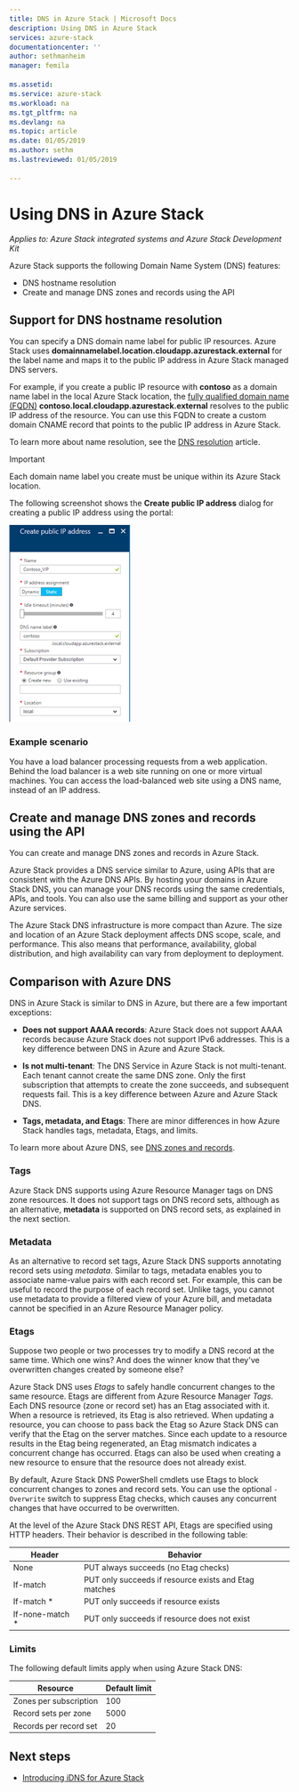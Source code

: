 ```yaml
---
title: DNS in Azure Stack | Microsoft Docs
description: Using DNS in Azure Stack
services: azure-stack
documentationcenter: ''
author: sethmanheim
manager: femila

ms.assetid:
ms.service: azure-stack
ms.workload: na
ms.tgt_pltfrm: na
ms.devlang: na
ms.topic: article
ms.date: 01/05/2019
ms.author: sethm
ms.lastreviewed: 01/05/2019

---
```

# Using DNS in Azure Stack

*Applies to: Azure Stack integrated systems and Azure Stack Development Kit*

Azure Stack supports the following Domain Name System (DNS) features:

* DNS hostname resolution
* Create and manage DNS zones and records using the API

## Support for DNS hostname resolution

You can specify a DNS domain name label for public IP resources. Azure Stack uses **domainnamelabel.location.cloudapp.azurestack.external** for the label name and maps it to the public IP address in Azure Stack managed DNS servers.

For example, if you create a public IP resource with **contoso** as a domain name label in the local Azure Stack location, the [fully qualified domain name (FQDN)](https://en.wikipedia.org/wiki/Fully_qualified_domain_name) **contoso.local.cloudapp.azurestack.external** resolves to the public IP address of the resource. You can use this FQDN to create a custom domain CNAME record that points to the public IP address in Azure Stack.

To learn more about name resolution, see the [DNS resolution](../../dns/dns-for-azure-services.md?toc=%2fazure%2fvirtual-machines%2fwindows%2ftoc.json) article.

> [!IMPORTANT]
> Each domain name label you create must be unique within its Azure Stack location.

The following screenshot shows the **Create public IP address** dialog for creating a public IP address using the portal:

![Create public IP address](media/azure-stack-dns/image01.png)

### Example scenario

You have a load balancer processing requests from a web application. Behind the load balancer is a web site running on one or more virtual machines. You can access the load-balanced web site using a DNS name, instead of an IP address.

## Create and manage DNS zones and records using the API

You can create and manage DNS zones and records in Azure Stack.

Azure Stack provides a DNS service similar to Azure, using APIs that are consistent with the Azure DNS APIs.  By hosting your domains in Azure Stack DNS, you can manage your DNS records using the same credentials, APIs, and tools. You can also use the same billing and support as your other Azure services.

The Azure Stack DNS infrastructure is more compact than Azure. The size and location of an Azure Stack deployment affects DNS scope, scale, and performance. This also means that performance, availability, global distribution, and high availability can vary from deployment to deployment.

## Comparison with Azure DNS

DNS in Azure Stack is similar to DNS in Azure, but there are a few important exceptions:

* **Does not support AAAA records**: Azure Stack does not support AAAA records because Azure Stack does not support IPv6 addresses. This is a key difference between DNS in Azure and Azure Stack.

* **Is not multi-tenant**: The DNS Service in Azure Stack is not multi-tenant. Each tenant cannot create the same DNS zone. Only the first subscription that attempts to create the zone succeeds, and subsequent requests fail. This is a key difference between Azure and Azure Stack DNS.

* **Tags, metadata, and Etags**: There are minor differences in how Azure Stack handles tags, metadata, Etags, and limits.

To learn more about Azure DNS, see [DNS zones and records](../../dns/dns-zones-records.md).

### Tags

Azure Stack DNS supports using Azure Resource Manager tags on DNS zone resources. It does not support tags on DNS record sets, although as an alternative, **metadata** is supported on DNS record sets, as explained in the next section.

### Metadata

As an alternative to record set tags, Azure Stack DNS supports annotating record sets using *metadata*. Similar to tags, metadata enables you to associate name-value pairs with each record set. For example, this can be useful to record the purpose of each record set. Unlike tags, you cannot use metadata to provide a filtered view of your Azure bill, and metadata cannot be specified in an Azure Resource Manager policy.

### Etags

Suppose two people or two processes try to modify a DNS record at the same time. Which one wins? And does the winner know that they've overwritten changes created by someone else?

Azure Stack DNS uses *Etags* to safely handle concurrent changes to the same resource. Etags are different from Azure Resource Manager *Tags*. Each DNS resource (zone or record set) has an Etag associated with it. When a resource is retrieved, its Etag is also retrieved. When updating a resource, you can choose to pass back the Etag so Azure Stack DNS can verify that the Etag on the server matches. Since each update to a resource results in the Etag being regenerated, an Etag mismatch indicates a concurrent change has occurred. Etags can also be used when creating a new resource to ensure that the resource does not already exist.

By default, Azure Stack DNS PowerShell cmdlets use Etags to block concurrent changes to zones and record sets. You can use the optional `-Overwrite` switch to suppress Etag checks, which causes any concurrent changes that have occurred to be overwritten.

At the level of the Azure Stack DNS REST API, Etags are specified using HTTP headers. Their behavior is described in the following table:

| Header | Behavior|
|--------|---------|
| None   | PUT always succeeds (no Etag checks)|
| If-match| PUT only succeeds if resource exists and Etag matches|
| If-match *| PUT only succeeds if resource exists|
| If-none-match *| PUT only succeeds if resource does not exist|

### Limits

The following default limits apply when using Azure Stack DNS:

| Resource| Default limit|
|---------|--------------|
| Zones per subscription| 100|
| Record sets per zone| 5000|
| Records per record set| 20|

## Next steps

- [Introducing iDNS for Azure Stack](azure-stack-understanding-dns.md)
